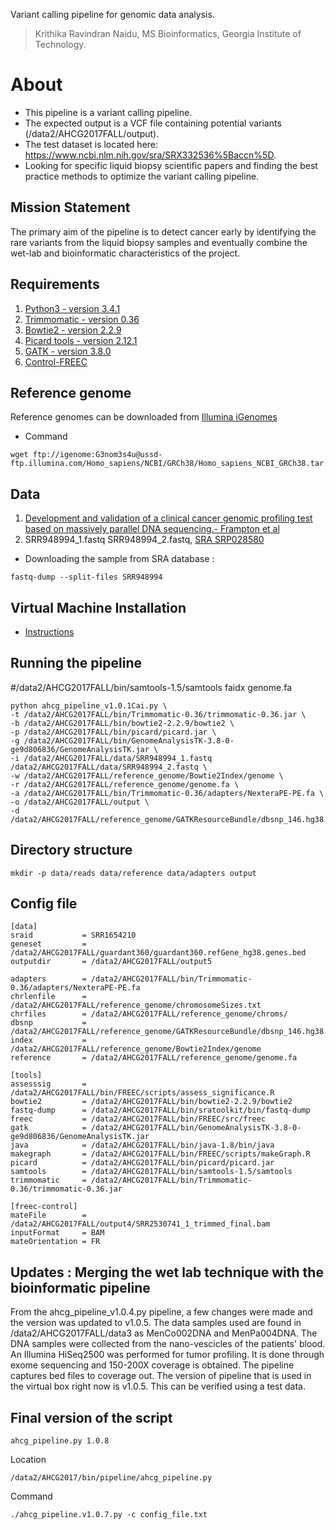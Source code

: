 Variant calling pipeline for genomic data analysis.
> Krithika Ravindran Naidu, MS Bioinformatics, Georgia Institute of Technology.

# About
* This pipeline is a variant calling pipeline. 
* The expected output is a VCF file containing potential variants (/data2/AHCG2017FALL/output). 
* The test dataset is located here: https://www.ncbi.nlm.nih.gov/sra/SRX332536%5Baccn%5D.
* Looking for specific liquid biopsy scientific papers and finding the best practice methods to optimize the variant calling pipeline.

## Mission Statement

The primary aim of the pipeline is to detect cancer early by identifying the rare variants from the liquid biopsy samples and eventually combine the wet-lab and bioinformatic characteristics of the project.

## Requirements

1. [Python3 - version 3.4.1](https://www.python.org/download/releases/3.4.1/)
2. [Trimmomatic - version 0.36](http://www.usadellab.org/cms/uploads/supplementary/Trimmomatic/Trimmomatic-0.36.zip)
3. [Bowtie2 - version 2.2.9](https://sourceforge.net/projects/bowtie-bio/files/bowtie2/2.2.9/)
4. [Picard tools - version 2.12.1](https://github.com/broadinstitute/picard/releases/tag/2.12.1/picard.jar)
5. [GATK - version 3.8.0](https://software.broadinstitute.org/gatk/download/)
6. [Control-FREEC](http://boevalab.com/FREEC/tutorial.html)

## Reference genome

Reference genomes can be downloaded from [Illumina iGenomes](http://support.illumina.com/sequencing/sequencing_software/igenome.html)

* Command
```
wget ftp://igenome:G3nom3s4u@ussd-ftp.illumina.com/Homo_sapiens/NCBI/GRCh38/Homo_sapiens_NCBI_GRCh38.tar.gz
```

## Data

1. [Development and validation of a clinical cancer genomic profiling test based on massively parallel DNA sequencing.- Frampton et al](https://www.ncbi.nlm.nih.gov/pubmed/24142049)
2. SRR948994_1.fastq  SRR948994_2.fastq, [SRA SRP028580](https://www.ncbi.nlm.nih.gov/sra/SRX332536[accn])

* Downloading the sample from SRA database :

```
fastq-dump --split-files SRR948994
```
## Virtual Machine Installation

* [Instructions](https://github.com/krithr/ahcg2017_starterpipeline/blob/master/VM%20Installation)

## Running the pipeline

#/data2/AHCG2017FALL/bin/samtools-1.5/samtools faidx genome.fa
```
python ahcg_pipeline_v1.0.1Cai.py \
-t /data2/AHCG2017FALL/bin/Trimmomatic-0.36/trimmomatic-0.36.jar \
-b /data2/AHCG2017FALL/bin/bowtie2-2.2.9/bowtie2 \
-p /data2/AHCG2017FALL/bin/picard/picard.jar \
-g /data2/AHCG2017FALL/bin/GenomeAnalysisTK-3.8-0-ge9d806836/GenomeAnalysisTK.jar \
-i /data2/AHCG2017FALL/data/SRR948994_1.fastq /data2/AHCG2017FALL/data/SRR948994_2.fastq \
-w /data2/AHCG2017FALL/reference_genome/Bowtie2Index/genome \
-r /data2/AHCG2017FALL/reference_genome/genome.fa \
-a /data2/AHCG2017FALL/bin/Trimmomatic-0.36/adapters/NexteraPE-PE.fa \
-o /data2/AHCG2017FALL/output \
-d /data2/AHCG2017FALL/reference_genome/GATKResourceBundle/dbsnp_146.hg38.vcf.gz
```

## Directory structure
```
mkdir -p data/reads data/reference data/adapters output
```
## Config file
```
[data]
sraid           = SRR1654210
geneset         = /data2/AHCG2017FALL/guardant360/guardant360.refGene_hg38.genes.bed
outputdir       = /data2/AHCG2017FALL/output5

adapters        = /data2/AHCG2017FALL/bin/Trimmomatic-0.36/adapters/NexteraPE-PE.fa
chrlenfile      = /data2/AHCG2017FALL/reference_genome/chromosomeSizes.txt
chrfiles        = /data2/AHCG2017FALL/reference_genome/chroms/
dbsnp           = /data2/AHCG2017FALL/reference_genome/GATKResourceBundle/dbsnp_146.hg38.vcf.gz
index           = /data2/AHCG2017FALL/reference_genome/Bowtie2Index/genome
reference       = /data2/AHCG2017FALL/reference_genome/genome.fa

[tools]
assesssig       = /data2/AHCG2017FALL/bin/FREEC/scripts/assess_significance.R
bowtie2         = /data2/AHCG2017FALL/bin/bowtie2-2.2.9/bowtie2
fastq-dump      = /data2/AHCG2017FALL/bin/sratoolkit/bin/fastq-dump
freec           = /data2/AHCG2017FALL/bin/FREEC/src/freec
gatk            = /data2/AHCG2017FALL/bin/GenomeAnalysisTK-3.8-0-ge9d806836/GenomeAnalysisTK.jar
java            = /data2/AHCG2017FALL/bin/java-1.8/bin/java
makegraph       = /data2/AHCG2017FALL/bin/FREEC/scripts/makeGraph.R
picard          = /data2/AHCG2017FALL/bin/picard/picard.jar
samtools        = /data2/AHCG2017FALL/bin/samtools-1.5/samtools
trimmomatic     = /data2/AHCG2017FALL/bin/Trimmomatic-0.36/trimmomatic-0.36.jar

[freec-control]
mateFile        = /data2/AHCG2017FALL/output4/SRR2530741_1_trimmed_final.bam
inputFormat     = BAM
mateOrientation = FR
```

## Updates : Merging the wet lab technique with the bioinformatic pipeline

From the ahcg_pipeline_v1.0.4.py pipeline, a few changes were made and the version was updated to v1.0.5. The data samples used are found in /data2/AHCG2017FALL/data3 as MenCo002DNA and MenPa004DNA. The DNA samples were collected from the nano-vescicles of the patients' blood. An Illumina HiSeq2500 was performed for tumor profiling. It is done through exome sequencing and 150-200X coverage is obtained. The pipeline captures bed files to coverage out. The version of pipeline that is used in the virtual box right now is v1.0.5. This can be verified using a test data. 

## Final version of the script

```
ahcg_pipeline.py 1.0.8
```
Location
```
/data2/AHCG2017/bin/pipeline/ahcg_pipeline.py
```
Command
```
./ahcg_pipeline.v1.0.7.py -c config_file.txt
```

